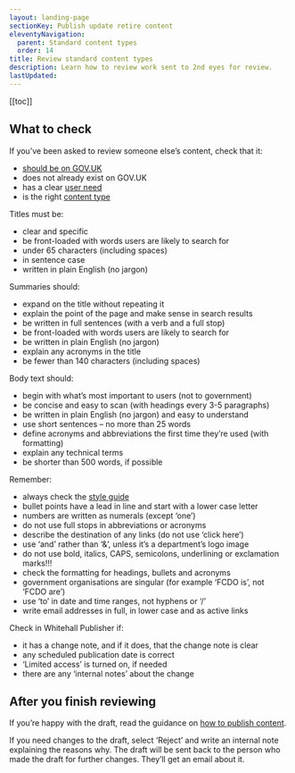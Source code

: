 ```yaml
---
layout: landing-page
sectionKey: Publish update retire content
eleventyNavigation:
  parent: Standard content types
  order: 14
title: Review standard content types
description: Learn how to review work sent to 2nd eyes for review.
lastUpdated:
---
```


[[toc]]

## What to check

If you’ve been asked to review someone else’s content, check that it:

- [should be on GOV.UK](https://guidance.publishing.service.gov.uk/writing-to-gov-uk-standards/plan-manage-content/plan-new-govuk-content/)
- does not already exist on GOV.UK
- has a clear [user need](https://guidance.publishing.service.gov.uk/writing-to-gov-uk-standards/plan-manage-content/identify-user-needs/)
- is the right [content type](LINK)

Titles must be:

- clear and specific
- be front-loaded with words users are likely to search for
- under 65 characters (including spaces)
- in sentence case
- written in plain English (no jargon)

Summaries should:

- expand on the title without repeating it
- explain the point of the page and make sense in search results
- be written in full sentences (with a verb and a full stop)
- be front-loaded with words users are likely to search for
- be written in plain English (no jargon)
- explain any acronyms in the title
- be fewer than 140 characters (including spaces)

Body text should:

- begin with what’s most important to users (not to government)
- be concise and easy to scan (with headings every 3-5 paragraphs)
- be written in plain English (no jargon) and easy to understand
- use short sentences – no more than 25 words
- define acronyms and abbreviations the first time they’re used (with formatting)
- explain any technical terms
- be shorter than 500 words, if possible

Remember:

- always check the [style guide](https://guidance.publishing.service.gov.uk/writing-to-gov-uk-standards/style-guides/a-to-z-style-guide/)
- bullet points have a lead in line and start with a lower case letter
- numbers are written as numerals (except ‘one’)
- do not use full stops in abbreviations or acronyms
- describe the destination of any links (do not use ‘click here’)
- use ‘and’ rather than ‘&’, unless it’s a department’s logo image
- do not use bold, italics, CAPS, semicolons, underlining or exclamation marks!!!
- check the formatting for headings, bullets and acronyms
- government organisations are singular (for example ‘FCDO is’, not ‘FCDO are’)
- use ‘to’ in date and time ranges, not hyphens or ‘/’
- write email addresses in full, in lower case and as active links

Check in Whitehall Publisher if:

- it has a change note, and if it does, that the change note is clear
- any scheduled publication date is correct
- ‘Limited access’ is turned on, if needed
- there are any ‘internal notes’ about the change

## After you finish reviewing

If you’re happy with the draft, read the guidance on [how to publish content](LINK).

If you need changes to the draft, select ‘Reject’ and write an internal note explaining the reasons why. The draft will be sent back to the person who made the draft for further changes. They’ll get an email about it.
